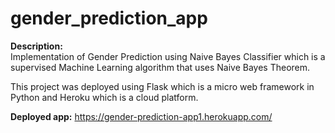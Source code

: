 # gender_prediction_app

<b>Description:</b><br>
Implementation of Gender Prediction using Naive Bayes Classifier which is a supervised Machine Learning algorithm that uses Naive Bayes Theorem.

This project was deployed using Flask which is a micro web framework in Python and Heroku which is a cloud platform.

<b>Deployed app:</b>
https://gender-prediction-app1.herokuapp.com/
